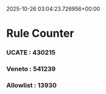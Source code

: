 2025-10-26 03:04:23.726956+00:00
# Rule Counter 
 ### UCATE : 430215

 ### Veneto : 541239

 ### Allowlist : 13930